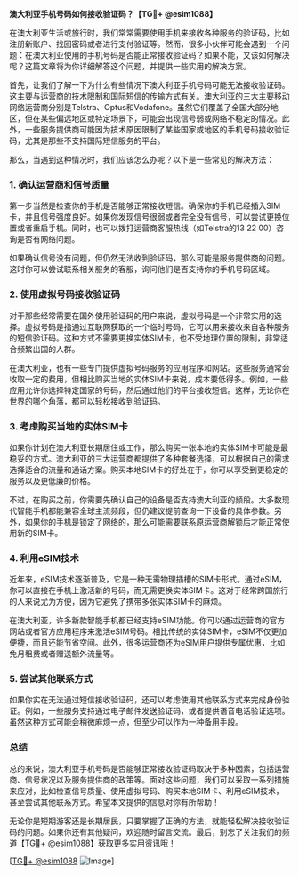 **澳大利亚手机号码如何接收验证码？【TG💪+ @esim1088】**

在澳大利亚生活或旅行时，我们常常需要使用手机来接收各种服务的验证码，比如注册新账户、找回密码或者进行支付验证等。然而，很多小伙伴可能会遇到一个问题：在澳大利亚使用的手机号码是否能正常接收验证码？如果不能，又该如何解决呢？这篇文章将为你详细解答这个问题，并提供一些实用的解决方案。

首先，让我们了解一下为什么有些情况下澳大利亚手机号码可能无法接收验证码。这主要与运营商的技术限制和国际短信的传输方式有关。澳大利亚的三大主要移动网络运营商分别是Telstra、Optus和Vodafone。虽然它们覆盖了全国大部分地区，但在某些偏远地区或特定场景下，可能会出现信号弱或网络不稳定的情况。此外，一些服务提供商可能因为技术原因限制了某些国家或地区的手机号码接收验证码，尤其是那些不支持国际短信服务的平台。

那么，当遇到这种情况时，我们应该怎么办呢？以下是一些常见的解决方法：

### **1. 确认运营商和信号质量**
第一步当然是检查你的手机是否能够正常接收短信。确保你的手机已经插入SIM卡，并且信号强度良好。如果你发现信号很弱或者完全没有信号，可以尝试更换位置或者重启手机。同时，也可以拨打运营商客服热线（如Telstra的13 22 00）咨询是否有网络问题。

如果确认信号没有问题，但仍然无法收到验证码，那么可能是服务提供商的问题。这时你可以尝试联系相关服务的客服，询问他们是否支持你的手机号码区域。

### **2. 使用虚拟号码接收验证码**
对于那些经常需要在国外使用验证码的用户来说，虚拟号码是一个非常实用的选择。虚拟号码是指通过互联网获取的一个临时号码，它可以用来接收来自各种服务的短信验证码。这种方式不需要更换实体SIM卡，也不受地理位置的限制，非常适合频繁出国的人群。

在澳大利亚，也有一些专门提供虚拟号码服务的应用程序和网站。这些服务通常会收取一定的费用，但相比购买当地的实体SIM卡来说，成本要低得多。例如，一些应用允许你选择特定国家的号码，然后通过他们的平台接收短信。这样，无论你在世界的哪个角落，都可以轻松接收到验证码。

### **3. 考虑购买当地的实体SIM卡**
如果你计划在澳大利亚长期居住或工作，那么购买一张本地的实体SIM卡可能是最稳妥的方式。澳大利亚的三大运营商都提供了多种套餐选择，可以根据自己的需求选择适合的流量和通话方案。购买本地SIM卡的好处在于，你可以享受到更稳定的服务以及更低廉的价格。

不过，在购买之前，你需要先确认自己的设备是否支持澳大利亚的频段。大多数现代智能手机都能兼容全球主流频段，但仍建议提前查询一下设备的具体参数。另外，如果你的手机是锁定了网络的，那么可能需要联系原运营商解锁后才能正常使用新的SIM卡。

### **4. 利用eSIM技术**
近年来，eSIM技术逐渐普及，它是一种无需物理插槽的SIM卡形式。通过eSIM，你可以直接在手机上激活新的号码，而无需更换实体SIM卡。这对于经常跨国旅行的人来说尤为方便，因为它避免了携带多张实体SIM卡的麻烦。

在澳大利亚，许多新款智能手机都已经支持eSIM功能。你可以通过运营商的官方网站或者官方应用程序来激活eSIM号码。相比传统的实体SIM卡，eSIM不仅更加便捷，而且还能节省空间。此外，很多运营商还为eSIM用户提供专属优惠，比如免月租费或者赠送额外流量等。

### **5. 尝试其他联系方式**
如果你实在无法通过短信接收验证码，还可以考虑使用其他联系方式来完成身份验证。例如，一些服务支持通过电子邮件发送验证码，或者提供语音电话验证选项。虽然这种方式可能会稍微麻烦一点，但至少可以作为一种备用手段。

### **总结**
总的来说，澳大利亚手机号码是否能够正常接收验证码取决于多种因素，包括运营商、信号状况以及服务提供商的政策等。面对这些问题，我们可以采取一系列措施来应对，比如检查信号质量、使用虚拟号码、购买本地SIM卡、利用eSIM技术，甚至尝试其他联系方式。希望本文提供的信息对你有所帮助！

无论你是短期游客还是长期居民，只要掌握了正确的方法，就能轻松解决接收验证码的问题。如果你还有其他疑问，欢迎随时留言交流。最后，别忘了关注我们的频道【TG💪+ @esim1088】获取更多实用资讯哦！

[[TG💪+ @esim1088](https://t.me/s/esim1088) ![Image](https://i.postimg.cc/4NQfJmqS/Snipaste-2025-05-13-00-14-12.png)]
